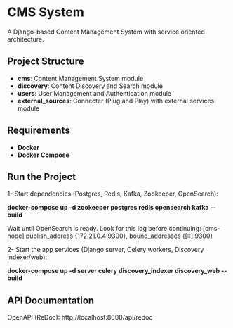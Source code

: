 # CMS System

A Django-based Content Management System with service oriented architecture.

## Project Structure

- **cms**: Content Management System module
- **discovery**: Content Discovery and Search module  
- **users**: User Management and Authentication module
- **external_sources**: Connecter (Plug and Play) with external services module

## Requirements
- **Docker**
- **Docker Compose**

## Run the Project

1- Start dependencies (Postgres, Redis, Kafka, Zookeeper, OpenSearch):

**docker-compose up -d zookeeper postgres redis opensearch kafka --build**

Wait until OpenSearch is ready. Look for this log before continuing:
[cms-node] publish_address {172.21.0.4:9300}, bound_addresses {[::]:9300}

2- Start the app services (Django server, Celery workers, Discovery indexer/web):

**docker-compose up -d server celery discovery_indexer discovery_web --build**

## API Documentation
OpenAPI (ReDoc): http://localhost:8000/api/redoc


